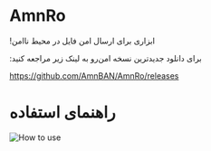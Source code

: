 # AmnRo
!ابزاری برای ارسال امن فایل در محیط ناامن

:برای دانلود جدیدترین نسخه امن‌رو به لینک زیر مراجعه کنید

https://github.com/AmnBAN/AmnRo/releases

# راهنمای استفاده

![How to use](https://user-images.githubusercontent.com/50942920/66287105-42f2ba00-e8e1-11e9-8afb-09f2a826b194.gif)
